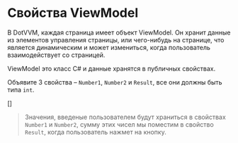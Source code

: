 ﻿Свойства ViewModel
==================
В DotVVM, каждая страница имеет объект ViewModel. Он хранит данные из элементов управления страницы, или чего-нибудь на странице, что является динамическим и может измениться, когда пользователь взаимодействует со страницей.

ViewModel это класс C# и данные хранятся в публичных свойствах.

Объявите 3 свойства – `Number1`, `Number2` и `Result`, все они должны быть типа `int`.

[<CSharpExercise Initial="samples/CalculatorViewModel_Stage1.cs"
                 Final="samples/CalculatorViewModel_Stage2.cs"
                 DisplayName="CalculatorViewModel.cs"
                 ValidatorId="Lesson1Step4Validator" />]

> Значения, введеные пользователем будут храниться в свойствах `Number1` и `Number2`, сумму этих чисел мы поместим в свойство `Result`, когда пользователь нажмет на кнопку.
